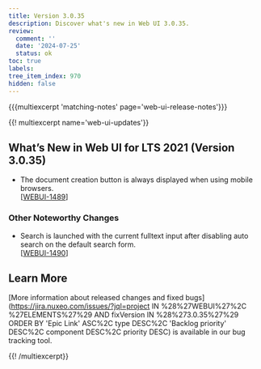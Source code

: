 ```yaml
---
title: Version 3.0.35
description: Discover what's new in Web UI 3.0.35.
review:
  comment: ''
  date: '2024-07-25'
  status: ok
toc: true
labels:
tree_item_index: 970
hidden: false
---
```


{{{multiexcerpt 'matching-notes' page='web-ui-release-notes'}}}

{{! multiexcerpt name='web-ui-updates'}}

## What’s New in Web UI for LTS 2021 (Version 3.0.35)

- The document creation button is always displayed when using mobile browsers.<br/>[[WEBUI-1489](https://jira.nuxeo.com/browse/WEBUI-1489)]

### Other Noteworthy Changes

- Search is launched with the current fulltext input after disabling auto search on the default search form.<br/>[[WEBUI-1490](https://jira.nuxeo.com/browse/WEBUI-1490)]

## Learn More

[More information about released changes and fixed bugs](https://jira.nuxeo.com/issues/?jql=project IN %28%27WEBUI%27%2C %27ELEMENTS%27%29 AND fixVersion IN %28%273.0.35%27%29 ORDER BY 'Epic Link' ASC%2C type DESC%2C 'Backlog priority' DESC%2C component DESC%2C priority DESC) is available in our bug tracking tool.

{{! /multiexcerpt}}
